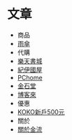 # 文章

* 商品
* <a href="younlightcc202">雨傘</a>
* 代購
* <a href="younlightcc112">樂天書城</a>
* <a href="younlightcc123">紀伊國屋</a>
* <a href="younlightcc134">PChome</a>
* <a href="younlightcc145">金石堂</a>
* <a href="younlightcc178">博客來</a>
* 優惠
* <a href="younlightcc189">KOKO新戶500元</a>
* 關於
* <a href="younlightcc190">關於金流</a>
